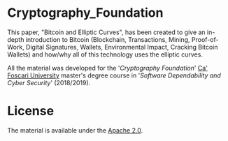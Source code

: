 # Cryptography_Foundation
This paper, "Bitcoin and Elliptic Curves", has been created to give an in-depth introduction to Bitcoin (Blockchain, Transactions, Mining, Proof-of-Work, Digital Signatures, Wallets, Environmental Impact, Cracking Bitcoin Wallets) and how/why all of this technology uses the elliptic curves.

All the material was developed for the '*Cryptography Foundation*' [Ca' Foscari University](https://www.unive.it) master's degree course in '*Software Dependability and Cyber Security*' (2018/2019).

# License
The material is available under the [Apache 2.0](https://github.com/FabioDainese/Cryptography_Foundation/blob/master/LICENSE).
